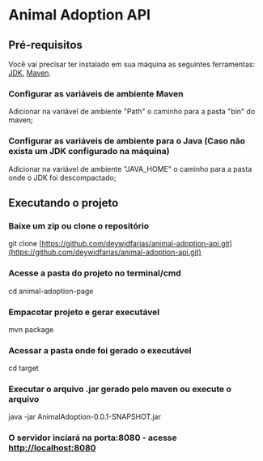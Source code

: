 # Animal Adoption API
## Pré-requisitos
Você vai precisar ter instalado em sua máquina as seguintes ferramentas:
[JDK](https://www.oracle.com/br/java/technologies/downloads/), [Maven](https://maven.apache.org/download.cgi).
### Configurar as variáveis de ambiente Maven
Adicionar na variável de ambiente "Path" o caminho para a pasta "bin" do maven;
### Configurar as variáveis de ambiente para o Java (Caso não exista um JDK configurado na máquina)
Adicionar na variável de ambiente "JAVA_HOME" o caminho para a pasta onde o JDK foi descompactado;


## Executando o projeto

### Baixe um zip ou clone o repositório
git clone [https://github.com/deywidfarias/animal-adoption-api.git](https://github.com/deywidfarias/animal-adoption-api.git)

### Acesse a pasta do projeto no terminal/cmd
cd animal-adoption-page

### Empacotar projeto e gerar executável
mvn package

### Acessar a pasta onde foi gerado o executável
cd target

### Executar o arquivo .jar gerado pelo maven ou execute o arquivo
java -jar AnimalAdoption-0.0.1-SNAPSHOT.jar

### O servidor inciará na porta:8080 - acesse <http://localhost:8080>
